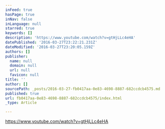 ```yaml
---
inFeed: true
hasPage: true
inNav: false
inLanguage: null
starred: true
keywords: []
description: 'https://www.youtube.com/watch?v=gtHjLLc4eHA'
datePublished: '2016-03-27T23:22:21.231Z'
dateModified: '2016-03-27T23:20:05.159Z'
authors: []
publisher:
  name: null
  domain: null
  url: null
  favicon: null
title: ''
author: []
sourcePath: _posts/2016-03-27-fb0417aa-0e83-4698-8887-682ccdcb4575.md
published: true
url: fb0417aa-0e83-4698-8887-682ccdcb4575/index.html
_type: Article

---
```

https://www.youtube.com/watch?v=gtHjLLc4eHA